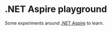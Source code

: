 # .NET Aspire playground

Some experiments around [.NET Aspire](https://learn.microsoft.com/en-us/dotnet/aspire/get-started/aspire-overview) to learn.
